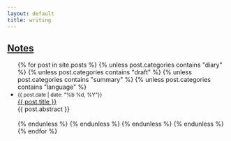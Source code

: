 ```yaml
---
layout: default
title: writing
---
```

## [Notes]({{page.url}})
<div class="postcontent archive">
  <ul class="archive">
  {% for post in site.posts %}
      {% unless post.categories contains "diary"  %}
      {% unless post.categories contains "draft"  %}
       {% unless post.categories contains "summary" %}
         {% unless post.categories contains "language" %}
      <li>
      <small>{{ post.date | date: "%b %d, %Y"}}</small> <br>
      <a href="{{ post.url }}"> {{ post.title }}</a>  <br>   
          {{ post.abstract }}  
          <br>
          <br>
      <!--
      <span class="archivedate hidemobile">{{ post.date | date: "%b %d, %Y"}}</span>
      -->
      </li>
         {% endunless %}
       {% endunless %}
    {% endunless %}
    {% endunless %}
  {% endfor %}
  </ul>
</div>

